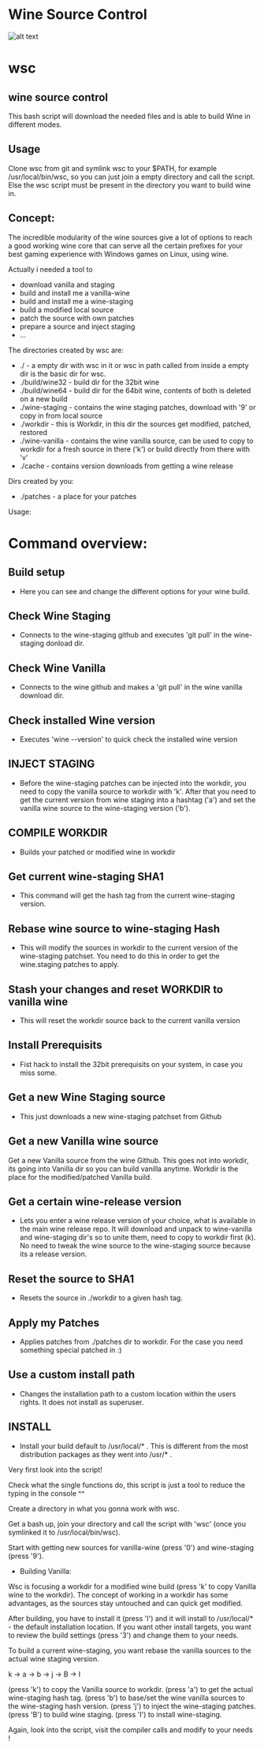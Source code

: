 # Wine Source Control

![alt text](https://i.imgur.com/kmWNyCp.png)

# wsc
wine source control
--
This bash script will download the needed files and is able to build Wine in different modes.

Usage
--
Clone wsc from git and symlink wsc to your $PATH, for example /usr/local/bin/wsc, so you can just join a empty directory 
and call the script. Else the wsc script must be present in the directory you want to build wine in.

Concept:
--
The incredible modularity of the wine sources give a lot of options to reach a good working wine core that can serve all the 
certain prefixes for your best gaming experience with Windows games on Linux, using wine.

Actually i needed a tool to
- download vanilla and staging
- build and install me a vanilla-wine
- build and install me a wine-staging
- build a modified local source
- patch the source with own patches
- prepare a source and inject staging
- ...

The directories created by wsc are:

- ./              - a empty dir with wsc in it or wsc in path called from inside a empty dir is the basic dir for wsc.
- ./build/wine32  - build dir for the 32bit wine
- ./build/wine64  - build dir for the 64bit wine, contents of both is deleted on a new build
- ./wine-staging  - contains the wine staging patches, download with '9' or copy in from local source
- ./workdir       - this is Workdir, in this dir the sources get modified, patched, restored
- ./wine-vanilla  - contains the wine vanilla source, can be used to copy to workdir for a fresh source in there ('k') or build directly from there with 'v'
- ./cache         - contains version downloads from getting a wine release

Dirs created by you:
- ./patches       - a place for your patches

Usage:

Command overview:
==========================================================================================================

Build setup
--
- Here you can see and change the different options for your wine build.

Check Wine Staging
--
- Connects to the wine-staging github and executes 'git pull' in the wine-staging donload dir.

Check Wine Vanilla
--
- Connects to the wine github and makes a 'git pull' in the wine vanilla download dir.

Check installed Wine version
--
- Executes 'wine --version' to quick check the installed wine version

INJECT STAGING
--
- Before the wine-staging patches can be injected into the workdir, you need to copy the vanilla source to workdir with 'k'.
After that you need to get the current version from wine staging into a hashtag ('a') and set the vanilla wine source to the wine-staging version ('b').

COMPILE WORKDIR
--
- Builds your patched or modified wine in workdir

Get current wine-staging SHA1
--
- This command will get the hash tag from the current wine-staging version.

Rebase wine source to wine-staging Hash
--
- This will modify the sources in workdir to the current version of the wine-staging patchset.
You need to do this in order to get the wine.staging patches to apply.

Stash your changes and reset WORKDIR to vanilla wine
--
- This will reset the workdir source back to the current vanilla version

Install Prerequisits
--
- Fist hack to install the 32bit prerequisits on your system, in case you miss some.

Get a new Wine Staging source
--
- This just downloads a new wine-staging patchset from Github

Get a new Vanilla wine source
--
Get a new Vanilla source from the wine Github.
This goes not into workdir, its going into Vanilla dir so you can build vanilla anytime.
Workdir is the place for the modified/patched Vanilla build.

Get a certain wine-release version
--
- Lets you enter a wine release version of your choice, what is available in the main wine release repo. 
It will download and unpack to wine-vanilla and wine-staging dir's so to unite them, need to copy to workdir first (k).
No need to tweak the wine source to the wine-staging source because its a release version.

Reset the source to SHA1
--
- Resets the source in ./workdir to a given hash tag.

Apply my Patches
--
- Applies patches from ./patches dir to workdir.
For the case you need something special patched in :)

Use a custom install path
--
- Changes the installation path to a custom location within the users rights.
It does not install as superuser.

INSTALL
--
- Install your build default to /usr/local/* .
This is different from the most distribution packages as they went into /usr/* .

Very first look into the script!

Check what the single functions do, this script is just a tool to reduce the typing in the console ^^

Create a directory in what you gonna work with wsc.

Get a bash up, join your directory and call the script with 'wsc' (once you symlinked it to /usr/local/bin/wsc).

Start with getting new sources for vanilla-wine (press '0') and wine-staging (press '9').


- Building Vanilla:

Wsc is focusing a workdir for a modified wine build (press 'k' to copy Vanilla wine to the workdir).
The concept of working in a workdir has some advantages, as the sources stay untouched and can quick get modified.

After building, you have to install it (press 'I') and it will install to /usr/local/* - the default installation location.
If you want other install targets, you want to review the build settings (press '3') and change them to your needs.

To build a current wine-staging, you want rebase the vanilla sources to the actual wine staging version.

k -> a -> b -> j -> B -> I

(press 'k') to copy the Vanilla source to workdir.
(press 'a') to get the actual wine-staging hash tag.
(press 'b') to base/set the wine vanilla sources to the wine-staging hash version.
(press 'j') to inject the wine-staging patches.
(press 'B') to build wine staging.
(press 'I') to install wine-staging.

Again, look into the script, visit the compiler calls and modify to your needs !


